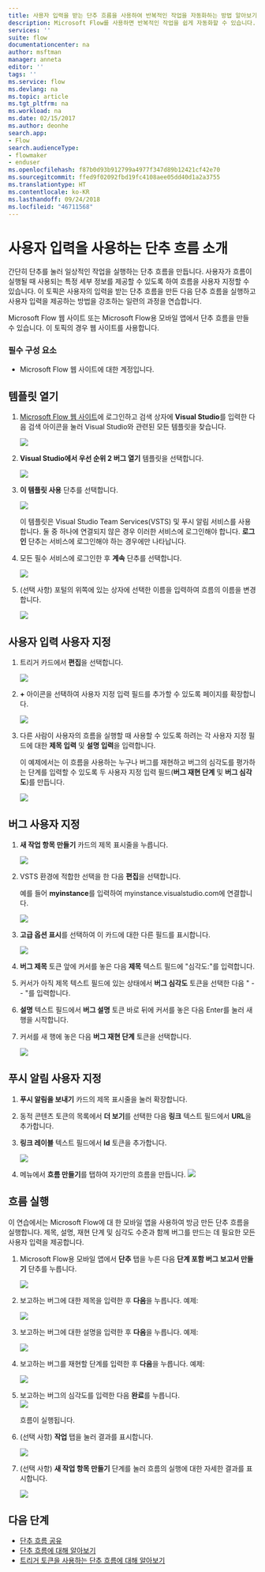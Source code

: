 ```yaml
---
title: 사용자 입력을 받는 단추 흐름을 사용하여 반복적인 작업을 자동화하는 방법 알아보기 | Microsoft Docs
description: Microsoft Flow를 사용하면 반복적인 작업을 쉽게 자동화할 수 있습니다. 반복적인 작업을 실행할 때 흐름에서 사용자 입력을 받을 수도 있습니다.
services: ''
suite: flow
documentationcenter: na
author: msftman
manager: anneta
editor: ''
tags: ''
ms.service: flow
ms.devlang: na
ms.topic: article
ms.tgt_pltfrm: na
ms.workload: na
ms.date: 02/15/2017
ms.author: deonhe
search.app:
- Flow
search.audienceType:
- flowmaker
- enduser
ms.openlocfilehash: f87b0d93b912799a4977f347d89b12421cf42e70
ms.sourcegitcommit: ffed9f02092fbd19fc4108aee05dd40d1a2a3755
ms.translationtype: HT
ms.contentlocale: ko-KR
ms.lasthandoff: 09/24/2018
ms.locfileid: "46711568"
---
```

# <a name="introducing-button-flows-with-user-input"></a>사용자 입력을 사용하는 단추 흐름 소개
간단히 단추를 눌러 일상적인 작업을 실행하는 단추 흐름을 만듭니다. 사용자가 흐름이 실행될 때 사용되는 특정 세부 정보를 제공할 수 있도록 하여 흐름을 사용자 지정할 수 있습니다. 이 토픽은 사용자의 입력을 받는 단추 흐름을 만든 다음 단추 흐름을 실행하고 사용자 입력을 제공하는 방법을 강조하는 일련의 과정을 연습합니다.

Microsoft Flow 웹 사이트 또는 Microsoft Flow용 모바일 앱에서 단추 흐름을 만들 수 있습니다. 이 토픽의 경우 웹 사이트를 사용합니다.

### <a name="prerequisites"></a>필수 구성 요소
* Microsoft Flow 웹 사이트에 대한 계정입니다.

## <a name="open-the-template"></a>템플릿 열기
1. [Microsoft Flow 웹 사이트](https://flow.microsoft.com)에 로그인하고 검색 상자에 **Visual Studio**를 입력한 다음 검색 아이콘을 눌러 Visual Studio와 관련된 모든 템플릿을 찾습니다.
   
    ![](./media/button-flow-with-user-input-tokens/1.png)  
2. **Visual Studio에서 우선 순위 2 버그 열기** 템플릿을 선택합니다.
   
    ![](./media/button-flow-with-user-input-tokens/2.png)  
3. **이 템플릿 사용** 단추를 선택합니다.
   
    ![](./media/button-flow-with-user-input-tokens/3.png)  
   
    이 템플릿은 Visual Studio Team Services(VSTS) 및 푸시 알림 서비스를 사용합니다. 둘 중 하나에 연결되지 않은 경우 이러한 서비스에 로그인해야 합니다. **로그인** 단추는 서비스에 로그인해야 하는 경우에만 나타납니다.
4. 모든 필수 서비스에 로그인한 후 **계속** 단추를 선택합니다.
   
    ![](./media/button-flow-with-user-input-tokens/4.png)  
5. (선택 사항) 포털의 위쪽에 있는 상자에 선택한 이름을 입력하여 흐름의 이름을 변경합니다.
   
    ![](./media/button-flow-with-user-input-tokens/5.png)

## <a name="customize-the-user-input"></a>사용자 입력 사용자 지정
1. 트리거 카드에서 **편집**을 선택합니다.
   
    ![](./media/button-flow-with-user-input-tokens/6.png)  
2. **+** 아이콘을 선택하여 사용자 지정 입력 필드를 추가할 수 있도록 페이지를 확장합니다.
   
    ![](./media/button-flow-with-user-input-tokens/7.png)
3. 다른 사람이 사용자의 흐름을 실행할 때 사용할 수 있도록 하려는 각 사용자 지정 필드에 대한 **제목 입력** 및 **설명 입력**을 입력합니다.  
   
    이 예제에서는 이 흐름을 사용하는 누구나 버그를 재현하고 버그의 심각도를 평가하는 단계를 입력할 수 있도록 두 사용자 지정 입력 필드(**버그 재현 단계** 및 **버그 심각도**)를 만듭니다.  
   
    ![](./media/button-flow-with-user-input-tokens/8.png)

## <a name="customize-the-bug"></a>버그 사용자 지정
1. **새 작업 항목 만들기** 카드의 제목 표시줄을 누릅니다.
   
    ![](./media/button-flow-with-user-input-tokens/9.png)  
2. VSTS 환경에 적합한 선택을 한 다음 **편집**을 선택합니다.
   
    예를 들어 **myinstance**를 입력하여 myinstance.visualstudio.com에 연결합니다.
   
    ![](./media/button-flow-with-user-input-tokens/10.png)  
3. **고급 옵션 표시**를 선택하여 이 카드에 대한 다른 필드를 표시합니다.
   
    ![](./media/button-flow-with-user-input-tokens/11.png)  
4. **버그 제목** 토큰 앞에 커서를 놓은 다음 **제목** 텍스트 필드에 "심각도:"를 입력합니다.
5. 커서가 아직 제목 텍스트 필드에 있는 상태에서 **버그 심각도** 토큰을 선택한 다음 " -- "를 입력합니다.  
6. **설명** 텍스트 필드에서 **버그 설명** 토큰 바로 뒤에 커서를 놓은 다음 Enter를 눌러 새 행을 시작합니다.
7. 커서를 새 행에 놓은 다음 **버그 재현 단계** 토큰을 선택합니다.
   
    ![](./media/button-flow-with-user-input-tokens/12.png)

## <a name="customize-the-push-notification"></a>푸시 알림 사용자 지정
1. **푸시 알림을 보내기** 카드의 제목 표시줄을 눌러 확장합니다.
2. 동적 콘텐츠 토큰의 목록에서 **더 보기**를 선택한 다음 **링크** 텍스트 필드에서 **URL**을 추가합니다.
3. **링크 레이블** 텍스트 필드에서 **Id** 토큰을 추가합니다.
   
    ![](./media/button-flow-with-user-input-tokens/13.png)  
4. 메뉴에서 **흐름 만들기**를 탭하여 자기만의 흐름을 만듭니다.  ![](./media/button-flow-with-user-input-tokens/14.png)  

## <a name="run-your-flow"></a>흐름 실행
이 연습에서는 Microsoft Flow에 대 한 모바일 앱을 사용하여 방금 만든 단추 흐름을 실행합니다. 제목, 설명, 재현 단계 및 심각도 수준과 함께 버그를 만드는 데 필요한 모든 사용자 입력을 제공합니다.  

1. Microsoft Flow용 모바일 앱에서 **단추** 탭을 누른 다음 **단계 포함 버그 보고서 만들기** 단추를 누릅니다.
   
    ![](./media/button-flow-with-user-input-tokens/runmt1.png)  
2. 보고하는 버그에 대한 제목을 입력한 후 **다음**을 누릅니다. 예제:
   
    ![](./media/button-flow-with-user-input-tokens/runmt2.png)  
3. 보고하는 버그에 대한 설명을 입력한 후 **다음**을 누릅니다. 예제:
   
    ![](./media/button-flow-with-user-input-tokens/runmt3.png)  
4. 보고하는 버그를 재현할 단계를 입력한 후 **다음**을 누릅니다. 예제:
   
    ![](./media/button-flow-with-user-input-tokens/runmt3-1.png)  
5. 보고하는 버그의 심각도를 입력한 다음 **완료**를 누릅니다.  
    ![](./media/button-flow-with-user-input-tokens/runmt3-2.png)  
   
    흐름이 실행됩니다.
6. (선택 사항) **작업** 탭을 눌러 결과를 표시합니다.
   
    ![](./media/button-flow-with-user-input-tokens/runmt5.png)  
7. (선택 사항) **새 작업 항목 만들기** 단계를 눌러 흐름의 실행에 대한 자세한 결과를 표시합니다.
   
    ![](./media/button-flow-with-user-input-tokens/runmt6.png)  

## <a name="next-steps"></a>다음 단계
* [단추 흐름 공유](share-buttons.md)
* [단추 흐름에 대해 알아보기](introduction-to-button-flows.md)  
* [트리거 토큰을 사용하는 단추 흐름에 대해 알아보기](introduction-to-button-trigger-tokens.md)  

